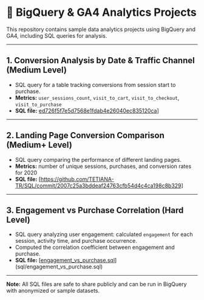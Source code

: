 # 🔹 BigQuery & GA4 Analytics Projects

This repository contains sample data analytics projects using BigQuery and GA4, including SQL queries for analysis.

---

## 1. Conversion Analysis by Date & Traffic Channel (Medium Level)
- SQL query for a table tracking conversions from session start to purchase.
- **Metrics:** `user_sessions_count`, `visit_to_cart`, `visit_to_checkout`, `visit_to_purchase`
- **SQL file:** [ed726f5f7e5d7568e1fdab4e26040ec835120ca](https://github.com/TETIANA-TR/SQL/commit/2ed726f5f7e5d7568e1fdab4e26040ec835120ca)]

---

## 2. Landing Page Conversion Comparison (Medium+ Level)
- SQL query comparing the performance of different landing pages.
- **Metrics:** number of unique sessions, purchases, and conversion rates for 2020
- **SQL file:** [https://github.com/TETIANA-TR/SQL/commit/2007c25a3bddeaf24763cfb54d4c4ca198c8b329]

---

## 3. Engagement vs Purchase Correlation (Hard Level)
- SQL query analyzing user engagement: calculated `engagement` for each session, activity time, and purchase occurrence.
- Computed the correlation coefficient between engagement and purchase.
- **SQL file:** [[engagement_vs_purchase.sql](url)](sql/engagement_vs_purchase.sql)

---

**Note:** All SQL files are safe to share publicly and can be run in BigQuery with anonymized or sample datasets.
